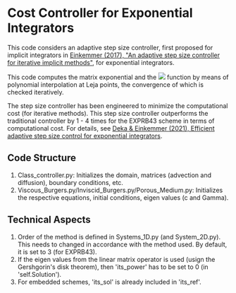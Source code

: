 # Cost Controller for Exponential Integrators

This code considers an adaptive step size controller, first proposed for implicit integrators in [Einkemmer (2017), "An adaptive step size controller for iterative implicit methods"](https://www.sciencedirect.com/science/article/pii/S0168927418301387?via%3Dihub), for exponential integrators. 

This code computes the matrix exponential and the <img src="https://render.githubusercontent.com/render/math?math=\varphi"> function by means of polynomial interpolation at Leja points, the convergence of which is checked iteratively.

The step size controller has been engineered to minimize the computational cost (for iterative methods). This step size controller outperforms the traditional controller by 1 - 4 times for the EXPRB43 scheme in terms of computational cost. For details, see [Deka & Einkemmer (2021), Efficient adaptive step size control for exponential integrators](https://arxiv.org/abs/2102.02524).


## Code Structure
1. Class_controller.py: Initializes the domain, matrices (advection and diffusion), boundary conditions, etc.
2. Viscous_Burgers.py/Inviscid_Burgers.py/Porous_Medium.py: Initializes the respective equations, initial conditions, eigen values (c and Gamma).

## Technical Aspects
1. Order of the method is defined in Systems_1D.py (and System_2D.py). This needs to changed in accordance with the method used. By default, it is set to 3 (for EXPRB43).
2. If the eigen values from the linear matrix operator is used (usign the Gershgorin's disk theorem), then 'its_power' has to be set to 0 (in 'self.Solution').
3. For embedded schemes, 'its_sol' is already included in 'its_ref'.
